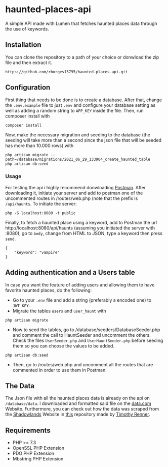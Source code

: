 # haunted-places-api
A simple API made with Lumen that fetches haunted places data through the use of keywords.

## Installation
You can clone the repository to a path of your choice or donwload the zip file and then extract it.
```
https://github.com/rborges13795/haunted-places-api.git
```
## Configuration
First thing that needs to be done is to create a database. After that, change the `.env.example` file to just `.env` and configure your database setting as well 
as adding a random string to `APP_KEY` inside the file.
Then, run composer install with
```
composer install 
```
Now, make the necessary migration and seeding to the database (the seeding will take more than a second since the json file that will be seeded has more than 10.000 rows) with
```
php artisan migrate --path=/database/migrations/2021_06_29_133904_create_haunted_table
php artisan db:seed
```
### Usage
For testing the api i highly recommend donwloading [Postman](https://www.postman.com). After downloading it, initiate your server and add to postman one of the uncommented routes 
in /routes/web.php (note that the prefix is `/api/haunts`. To initiate the server:
```
php -S localhost:8080 -t public
```
Finally, to fetch a haunted place using a keyword, add to Postman the url http://localhost:8080/api/haunts (assuming you initiated the server with :8080), go to 
`body`, change from HTML to JSON, type a keyword then press `send`.
```
{
    "keyword": "vampire"
}
```
## Adding authentication and a Users table
In case you want the feature of adding users and allowing them to have favorite haunted places, do the following:
- Go to your `.env` file and add a string (preferably a encoded one) to `JWT_KEY`.
- Migrate the tables `users` and `user_haunt` with
```
php artisan migrate
```
- Now to seed the tables, go to /database/seeders/DatabaseSeeder.php and comment the call to HauntSeeder and uncomment the others. Check the files `UserSeeder.php`
and `UserHauntSeeder.php` before seeding them so you can choose the values to be added.
```
php artisan db:seed
```
- Then, go to /routes/web.php and uncomment all the routes that are commented in order to use them in Postman.
## The Data
The Json file with all the haunted places data is already on the api on `/database/data`. I downloaded and formatted said file on the [data.com](https://data.world/timothyrenner/haunted-places) Website. Furthermore, you can check out how the data was scraped from the [Shadowlands](http://theshadowlands.net/places/) Website in [this](https://github.com/timothyrenner/shadowlands-haunted-places) repository made by [Timothy Renner](https://github.com/timothyrenner).
## Requirements
- PHP >= 7.3
- OpenSSL PHP Extension
- PDO PHP Extension
- Mbstring PHP Extension
